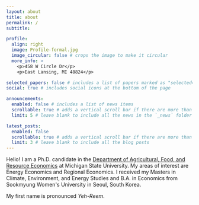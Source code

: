 ```yaml
---
layout: about
title: about
permalink: /
subtitle: 

profile:
  align: right
  image: Profile-formal.jpg
  image_circular: false # crops the image to make it circular
  more_info: >
    <p>458 W Circle Dr</p>
    <p>East Lansing, MI 48824</p>

selected_papers: false # includes a list of papers marked as "selected={true}"
social: true # includes social icons at the bottom of the page

announcements:
  enabled: false # includes a list of news items
  scrollable: true # adds a vertical scroll bar if there are more than 3 news items
  limit: 5 # leave blank to include all the news in the `_news` folder

latest_posts:
  enabled: false
  scrollable: true # adds a vertical scroll bar if there are more than 3 new posts items
  limit: 3 # leave blank to include all the blog posts
---
```


Hello!
I am a Ph.D. candidate in the [Department of Agricultural, Food, and Resource Economics](https://www.canr.msu.edu/afre/) at Michigan State University. My areas of interest are Energy Economics and Regional Economics. I received my Masters in Climate, Environment, and Energy Studies and B.A. in Economics from Sookmyung Women's University in Seoul, South Korea.

My first name is pronounced _Yeh-Reem_.

<!-- I am also enthusiastic about crochet, playing electric guitar and coding mobile productivity applications 😎 -->
